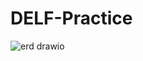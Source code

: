 # DELF-Practice
![erd drawio](https://user-images.githubusercontent.com/75115993/221025802-7cfe9748-86d5-42a4-b8b9-5b7dbbedec48.png)
